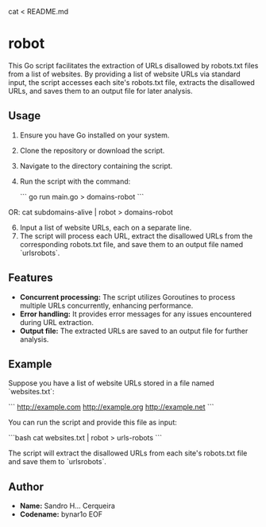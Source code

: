 cat <<EOF > README.md
# robot

This Go script facilitates the extraction of URLs disallowed by robots.txt files from a list of websites. By providing a list of website URLs via standard input, the script accesses each site's robots.txt file, extracts the disallowed URLs, and saves them to an output file for later analysis.

## Usage

1. Ensure you have Go installed on your system.
2. Clone the repository or download the script.
3. Navigate to the directory containing the script.
4. Run the script with the command:

   \`\`\`
   go run main.go > domains-robot
   \`\`\`

OR:
cat subdomains-alive | robot > domains-robot

6. Input a list of website URLs, each on a separate line.
7. The script will process each URL, extract the disallowed URLs from the corresponding robots.txt file, and save them to an output file named \`urlsrobots\`.

## Features

- **Concurrent processing:** The script utilizes Goroutines to process multiple URLs concurrently, enhancing performance.
- **Error handling:** It provides error messages for any issues encountered during URL extraction.
- **Output file:** The extracted URLs are saved to an output file for further analysis.

## Example

Suppose you have a list of website URLs stored in a file named \`websites.txt\`:

\`\`\`
http://example.com
http://example.org
http://example.net
\`\`\`

You can run the script and provide this file as input:

\`\`\`bash
cat websites.txt | robot > urls-robots
\`\`\`

The script will extract the disallowed URLs from each site's robots.txt file and save them to \`urlsrobots\`.

## Author

- **Name:** Sandro H... Cerqueira
- **Codename:** bynar1o
EOF



